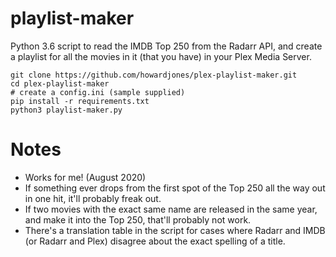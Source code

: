 # playlist-maker

Python 3.6 script to read the IMDB Top 250 from the Radarr API, and
create a playlist for all the movies in it (that you have) in your Plex Media Server.

    git clone https://github.com/howardjones/plex-playlist-maker.git
    cd plex-playlist-maker
    # create a config.ini (sample supplied)
    pip install -r requirements.txt
    python3 playlist-maker.py
    
# Notes

* Works for me! (August 2020)
* If something ever drops from the first spot of the Top 250 all the way out in one hit, it'll probably freak out.
* If two movies with the exact same name are released in the same year, and make it into the Top 250, that'll probably not work.
* There's a translation table in the script for cases where Radarr and IMDB (or Radarr and Plex) disagree about the exact spelling of a title.